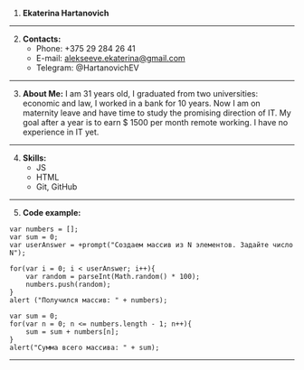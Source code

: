 1. __Ekaterina Hartanovich__
***
2. __Contacts:__
   * Phone: +375 29 284 26 41
   * E-mail: alekseeve.ekaterina@gmail.com
   * Telegram: @HartanovichEV
***
3. __About Me:__
I am 31 years old, I graduated from two universities: economic and law, I worked in a bank for 10 years. Now I am on maternity leave and have time to study the promising direction of IT. My goal after a year is to earn $ 1500 per month remote working. I have no experience in IT yet. 
***
4. __Skills:__
   * JS
   * HTML
   * Git, GitHub
***
5. __Code example:__
```
var numbers = [];
var sum = 0;
var userAnswer = +prompt("Создаем массив из N элементов. Задайте число N");

for(var i = 0; i < userAnswer; i++){
	var random = parseInt(Math.random() * 100);
	numbers.push(random);
}
alert ("Получился массив: " + numbers);

var sum = 0;
for(var n = 0; n <= numbers.length - 1; n++){
    sum = sum + numbers[n];
}  
alert("Cумма всего массива: " + sum);
```
***


 